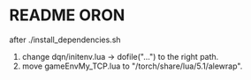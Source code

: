 # README ORON
after ./install_dependencies.sh
1. change dqn/initenv.lua -> dofile("...") to the right path.
2. move gameEnvMy_TCP.lua to "/torch/share/lua/5.1/alewrap".
